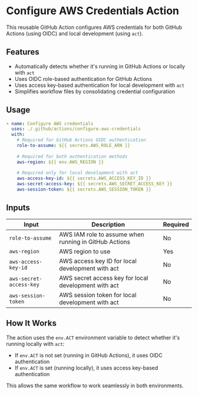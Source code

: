 # Configure AWS Credentials Action

This reusable GitHub Action configures AWS credentials for both GitHub Actions (using OIDC) and local development (using `act`).

## Features

- Automatically detects whether it's running in GitHub Actions or locally with `act`
- Uses OIDC role-based authentication for GitHub Actions
- Uses access key-based authentication for local development with `act`
- Simplifies workflow files by consolidating credential configuration

## Usage

```yaml
- name: Configure AWS credentials
  uses: ./.github/actions/configure-aws-credentials
  with:
    # Required for GitHub Actions OIDC authentication
    role-to-assume: ${{ secrets.AWS_ROLE_ARN }}
    
    # Required for both authentication methods
    aws-region: ${{ env.AWS_REGION }}
    
    # Required only for local development with act
    aws-access-key-id: ${{ secrets.AWS_ACCESS_KEY_ID }}
    aws-secret-access-key: ${{ secrets.AWS_SECRET_ACCESS_KEY }}
    aws-session-token: ${{ secrets.AWS_SESSION_TOKEN }}
```

## Inputs

| Input | Description | Required |
|-------|-------------|----------|
| `role-to-assume` | AWS IAM role to assume when running in GitHub Actions | No |
| `aws-region` | AWS region to use | Yes |
| `aws-access-key-id` | AWS access key ID for local development with act | No |
| `aws-secret-access-key` | AWS secret access key for local development with act | No |
| `aws-session-token` | AWS session token for local development with act | No |

## How It Works

The action uses the `env.ACT` environment variable to detect whether it's running locally with `act`:

- If `env.ACT` is not set (running in GitHub Actions), it uses OIDC authentication
- If `env.ACT` is set (running locally), it uses access key-based authentication

This allows the same workflow to work seamlessly in both environments.